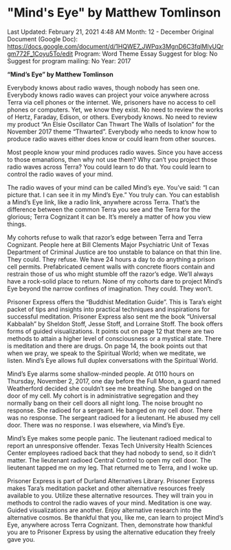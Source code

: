 # "Mind's Eye" by Matthew Tomlinson

Last Updated: February 21, 2021 4:48 AM
Month: 12 - December
Original Document (Google Doc): https://docs.google.com/document/d/1HQWE7_JWPqx3MgnD6C3fqlMlyUQrgm772F_1Coyu5To/edit
Program: Word Theme Essay
Suggest for blog: No
Suggest for program mailing: No
Year: 2017

**“Mind’s Eye” by Matthew Tomlinson**

Everybody knows about radio waves, though nobody has seen one. Everybody knows radio waves can project your voice anywhere across Terra via cell phones or the internet. We, prisoners have no access to cell phones or computers. Yet, we know they exist. No need to review the works of Hertz, Faraday, Edison, or others. Everybody knows. No need to review my product “An Elsie Oscillator Can Thwart The Walls of Isolation” for the November 2017 theme “Thwarted”. Everybody who needs to know how to produce radio waves either does know or could learn from other sources.

Most people know your mind produces radio waves. Since you have access to those emanations, then why not use them? Why can’t you project those radio waves across Terra? You could learn to do that. You could learn to control the radio waves of your mind.

The radio waves of your mind can be called Mind’s eye. You’ve said: “I can picture that. I can see it in my Mind’s Eye.” You truly can. You can establish a Mind’s Eye link, like a radio link, anywhere across Terra. That’s the difference between the common Terra you see and the Terra for the glorious; Terra Cognizant it can be. It’s merely a matter of how you view things.

My cohorts refuse to walk that razor’s edge between Terra and Terra Cognizant. People here at Bill Clements Major Psychiatric Unit of Texas Department of Criminal Justice are too unstable to balance on that thin line. They could. They refuse. We have 24 hours a day to do anything a prison cell permits. Prefabricated cement walls with concrete floors contain and restrain those of us who might stumble off the razor’s edge. We’ll always have a rock-solid place to return. None of my cohorts dare to project Mind’s Eye beyond the narrow confines of imagination. They could. They won’t.

Prisoner Express offers the “Buddhist Meditation Guide”. This is Tara’s eight packet of tips and insights into practical techniques and inspirations for successful meditation. Prisoner Express also sent me the book “Universal Kabbalah” by Sheldon Stoff, Jesse Stoff, and Lorraine Stoff. The book offers forms of guided visualizations. It points out on page 12 that there are two methods to attain a higher level of consciousness or a mystical state. There is meditation and there are drugs. On page 14, the book points out that when we pray, we speak to the Spiritual World; when we meditate, we listen. Mind’s Eye allows full duplex conversations with the Spiritual World.

Mind’s Eye alarms some shallow-minded people. At 0110 hours on Thursday, November 2, 2017, one day before the Full Moon, a guard named Weatherford decided she couldn’t see me breathing. She banged on the door of my cell. My cohort is in administrative segregation and they normally bang on their cell doors all night long. The noise brought no response. She radioed for a sergeant. He banged on my cell door. There was no response. The sergeant radioed for a lieutenant. He abused my cell door. There was no response. I was elsewhere, via Mind’s Eye.

Mind’s Eye makes some people panic. The lieutenant radioed medical to report an unresponsive offender. Texas Tech University Health Sciences Center employees radioed back that they had nobody to send, so it didn’t matter. The lieutenant radioed Central Control to open my cell door. The lieutenant tapped me on my leg. That returned me to Terra, and I woke up.

Prisoner Express is part of Durland Alternatives Library. Prisoner Express makes Tara’s meditation packet and other alternative resources freely available to you. Utilize these alternative resources. They will train you in methods to control the radio waves of your mind. Meditation is one way. Guided visualizations are another. Enjoy alternative research into the alternative cosmos. Be thankful that you, like me, can learn to project Mind’s Eye, anywhere across Terra Cognizant. Then, demonstrate how thankful you are to Prisoner Express by using the alternative education they freely gave you.